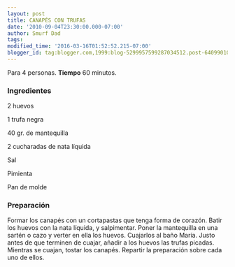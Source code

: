 ```yaml
---
layout: post
title: CANAPÉS CON TRUFAS
date: '2010-09-04T23:30:00.000-07:00'
author: Smurf Dad
tags: 
modified_time: '2016-03-16T01:52:52.215-07:00'
blogger_id: tag:blogger.com,1999:blog-5299957599287034512.post-6409901033461273394
---
```


Para 4 personas.
<b>Tiempo</b> 60 minutos.

<h3>Ingredientes</h3>

2 huevos

1 trufa negra

40 gr. de mantequilla

2 cucharadas de nata líquida

Sal

Pimienta

Pan de molde

<h3>Preparación</h3>

Formar los canapés con un cortapastas que tenga forma de corazón. Batir los huevos con la nata líquida, y salpimentar. Poner la mantequilla en una sartén o cazo y verter en ella los huevos. Cuajarlos al baño María. Justo antes de que terminen de cuajar, añadir a los huevos las trufas picadas. Mientras se cuajan, tostar los canapés. Repartir la preparación sobre cada uno de ellos.


